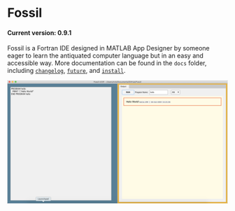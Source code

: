 # Fossil

#### Current version: 0.9.1
 Fossil is a Fortran IDE designed in MATLAB App Designer by someone eager to learn the antiquated computer language but in an easy and accessible way. More documentation can be found in the `docs` folder, including [`changelog`](docs/CHANGELOG.md), [`future`](docs/FUTURE.md), and [`install`](docs/INSTALL.md).

 <img align="center" src="res/screenshot.png" width="750"/>
